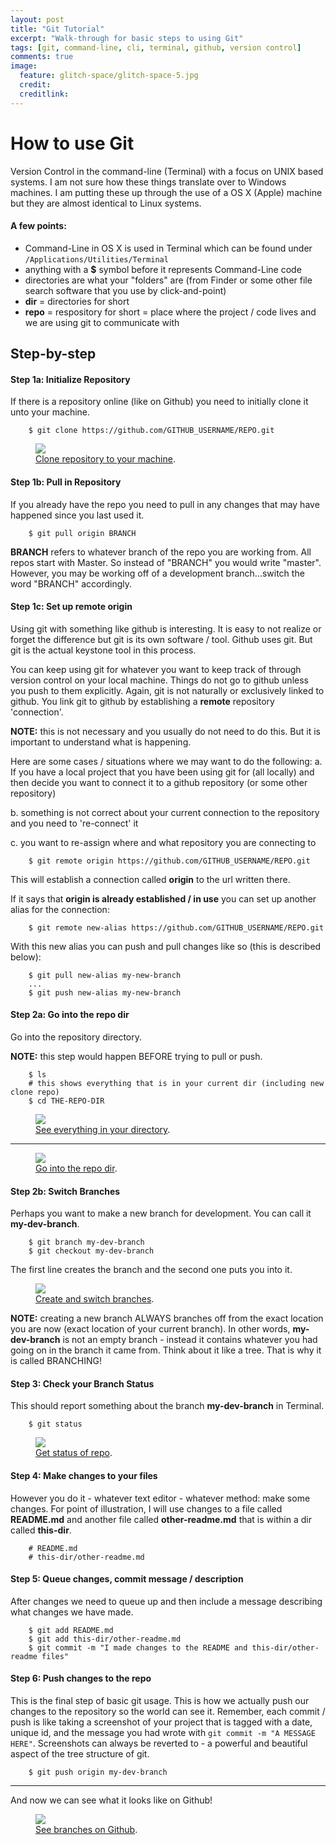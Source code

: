 ```yaml
---
layout: post
title: "Git Tutorial"
excerpt: "Walk-through for basic steps to using Git"
tags: [git, command-line, cli, terminal, github, version control]
comments: true
image:
  feature: glitch-space/glitch-space-5.jpg
  credit:
  creditlink:
---
```


# How to use Git

Version Control in the command-line (Terminal) with a focus on UNIX based systems. I am not sure how these things translate over to Windows machines. I am putting these up through the use of a OS X (Apple) machine but they are almost identical to Linux systems.

#### A few points:

* Command-Line in OS X is used in Terminal which can be found under <code>/Applications/Utilities/Terminal</code>
* anything with a <strong>$</strong> symbol before it represents Command-Line code
* directories are what your "folders" are (from Finder or some other file search software that you use by click-and-point)
* <strong>dir</strong> = directories for short
* <strong>repo</strong> = respository for short = place where the project / code lives and we are using git to communicate with

## Step-by-step

#### Step 1a: Initialize Repository

If there is a repository online (like on Github) you need to initially clone it unto your machine.

```
    $ git clone https://github.com/GITHUB_USERNAME/REPO.git
```

<figure>
	<a href="../images/april11-git/step1-clone-repo.png"><img src="../images/april11-git/step1-clone-repo.png"></a>
	<figcaption><a href="" title="Clone repository to your machine">Clone repository to your machine</a>.</figcaption>
</figure>

#### Step 1b: Pull in Repository

If you already have the repo you need to pull in any changes that may have happened since you last used it.

```
    $ git pull origin BRANCH
```

<strong>BRANCH</strong> refers to whatever branch of the repo you are working from. All repos start with Master. So instead of "BRANCH" you would write "master". However, you may be working off of a development branch...switch the word "BRANCH" accordingly.

#### Step 1c: Set up remote origin

Using git with something like github is interesting. It is easy to not realize or forget the difference but git is its own software / tool. Github uses git. But git is the actual keystone tool in this process.

You can keep using git for whatever you want to keep track of through version control on your local machine. Things do not go to github unless you push to them explicitly. Again, git is not naturally or exclusively linked to github. You link git to github by establishing a <strong>remote</strong> repository 'connection'.

<strong>NOTE:</strong> this is not necessary and you usually do not need to do this. But it is important to understand what is happening.

Here are some cases / situations where we may want to do the following:
a. If you have a local project that you have been using git for (all locally) and then decide you want to connect it to a github repository (or some other repository)

b. something is not correct about your current connection to the repository and you need to 're-connect' it

c. you want to re-assign where and what repository you are connecting to  

```
    $ git remote origin https://github.com/GITHUB_USERNAME/REPO.git
```

This will establish a connection called <strong>origin</strong> to the url written there.

If it says that <strong>origin is already established / in use</strong> you can set up another alias for the connection:
```
    $ git remote new-alias https://github.com/GITHUB_USERNAME/REPO.git
```

With this new alias you can push and pull changes like so (this is described below):

```
    $ git pull new-alias my-new-branch
    ...
    $ git push new-alias my-new-branch
```

#### Step 2a: Go into the repo dir

Go into the repository directory.

<strong>NOTE:</strong> this step would happen BEFORE trying to pull or push.

```
    $ ls
    # this shows everything that is in your current dir (including new clone repo)
    $ cd THE-REPO-DIR
```

<figure>
	<a href="../images/april11-git/step2-see-repo.png"><img src="../images/april11-git/step2-see-repo.png"></a>
	<figcaption><a href="" title="See everything in your directory">See everything in your directory</a>.</figcaption>
</figure>

<hr>

<figure>
	<a href="../images/april11-git/step3-go-into-repo.png"><img src="../images/april11-git/step3-go-into-repo.png"></a>
	<figcaption><a href="" title="Go into the repo dir">Go into the repo dir</a>.</figcaption>
</figure>

#### Step 2b: Switch Branches

Perhaps you want to make a new branch for development. You can call it <strong>my-dev-branch</strong>.

```
    $ git branch my-dev-branch
    $ git checkout my-dev-branch
```

The first line creates the branch and the second one puts you into it.

<figure>
	<a href="../images/april11-git/step5-a-switch-branch-and-pull.png"><img src="../images/april11-git/step5-a-switch-branch-and-pull.png"></a>
	<figcaption><a href="" title="Create and switch branches">Create and switch branches</a>.</figcaption>
</figure>

<strong>NOTE:</strong> creating a new branch ALWAYS branches off from the exact location you are now (exact location of your current branch). In other words, <strong>my-dev-branch</strong> is not an empty branch - instead it contains whatever you had going on in the branch it came from. Think about it like a tree. That is why it is called BRANCHING!  

#### Step 3: Check your Branch Status

This should report something about the branch <strong>my-dev-branch</strong> in Terminal.

```
    $ git status
```

<figure>
	<a href="../images/april11-git/step4-get-status.png"><img src="../images/april11-git/step4-get-status.png"></a>
	<figcaption><a href="" title="Get status of repo">Get status of repo</a>.</figcaption>
</figure>

#### Step 4: Make changes to your files

However you do it - whatever text editor - whatever method: make some changes. For point of illustration, I will use changes to a file called <strong>README.md</strong> and another file called <strong>other-readme.md</strong> that is within a dir called <strong>this-dir</strong>.

```
    # README.md
    # this-dir/other-readme.md
```

#### Step 5: Queue changes, commit message / description

After changes we need to queue up and then include a message describing what changes we have made.

```
    $ git add README.md
    $ git add this-dir/other-readme.md
    $ git commit -m "I made changes to the README and this-dir/other-readme files"
```

#### Step 6: Push changes to the repo

This is the final step of basic git usage. This is how we actually push our changes to the repository so the world can see it. Remember, each commit / push is like taking a screenshot of your project that is tagged with a date, unique id, and the message you had wrote with <code>git commit -m "A MESSAGE HERE"</code>. Screenshots can always be reverted to - a powerful and beautiful aspect of the tree structure of git.

```
    $ git push origin my-dev-branch
```

<hr>

And now we can see what it looks like on Github!

<figure>
	<a href="../images/april11-git/step5-b-switch-branch.png"><img src="../images/april11-git/step5-b-switch-branch.png"></a>
	<figcaption><a href="" title="See branches on Github">See branches on Github</a>.</figcaption>
</figure>

